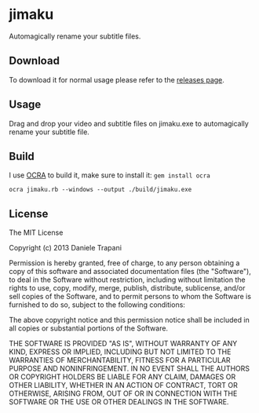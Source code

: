 # jimaku

Automagically rename your subtitle files.

## Download

To download it for normal usage please refer to the [releases page](https://github.com/danitrap/jimaku/releases).

## Usage

Drag and drop your video and subtitle files on jimaku.exe to automagically rename your subtitle file.

## Build

I use [OCRA](https://github.com/larsch/ocra) to build it, make sure to install it: `gem install ocra`

    ocra jimaku.rb --windows --output ./build/jimaku.exe

## License

The MIT License

Copyright (c) 2013 Daniele Trapani

Permission is hereby granted, free of charge, to any person obtaining a copy
of this software and associated documentation files (the "Software"), to deal
in the Software without restriction, including without limitation the rights
to use, copy, modify, merge, publish, distribute, sublicense, and/or sell
copies of the Software, and to permit persons to whom the Software is
furnished to do so, subject to the following conditions:

The above copyright notice and this permission notice shall be included in
all copies or substantial portions of the Software.

THE SOFTWARE IS PROVIDED "AS IS", WITHOUT WARRANTY OF ANY KIND, EXPRESS OR
IMPLIED, INCLUDING BUT NOT LIMITED TO THE WARRANTIES OF MERCHANTABILITY,
FITNESS FOR A PARTICULAR PURPOSE AND NONINFRINGEMENT. IN NO EVENT SHALL THE
AUTHORS OR COPYRIGHT HOLDERS BE LIABLE FOR ANY CLAIM, DAMAGES OR OTHER
LIABILITY, WHETHER IN AN ACTION OF CONTRACT, TORT OR OTHERWISE, ARISING FROM,
OUT OF OR IN CONNECTION WITH THE SOFTWARE OR THE USE OR OTHER DEALINGS IN
THE SOFTWARE.
